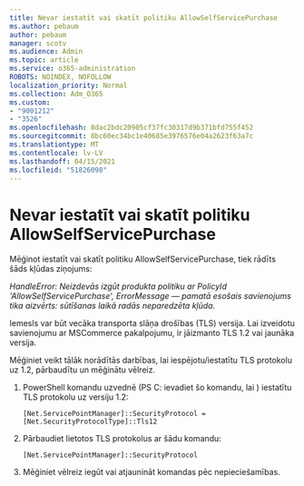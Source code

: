 ```yaml
---
title: Nevar iestatīt vai skatīt politiku AllowSelfServicePurchase
ms.author: pebaum
author: pebaum
manager: scotv
ms.audience: Admin
ms.topic: article
ms.service: o365-administration
ROBOTS: NOINDEX, NOFOLLOW
localization_priority: Normal
ms.collection: Adm_O365
ms.custom:
- "9001212"
- "3526"
ms.openlocfilehash: 8dac2bdc20905cf37fc30317d9b371bfd755f452
ms.sourcegitcommit: 8bc60ec34bc1e40685e3976576e04a2623f63a7c
ms.translationtype: MT
ms.contentlocale: lv-LV
ms.lasthandoff: 04/15/2021
ms.locfileid: "51826098"
---
```

# <a name="unable-to-set-or-view-the-allowselfservicepurchase-policy"></a>Nevar iestatīt vai skatīt politiku AllowSelfServicePurchase

Mēģinot iestatīt vai skatīt politiku AllowSelfServicePurchase, tiek rādīts šāds kļūdas ziņojums:

*HandleError: Neizdevās izgūt produkta politiku ar PolicyId 'AllowSelfServicePurchase', ErrorMessage — pamatā esošais savienojums tika aizvērts: sūtīšanas laikā radās neparedzēta kļūda.*

Iemesls var būt vecāka transporta slāņa drošības (TLS) versija. Lai izveidotu savienojumu ar MSCommerce pakalpojumu, ir jāizmanto TLS 1.2 vai jaunāka versija.  

Mēģiniet veikt tālāk norādītās darbības, lai iespējotu/iestatītu TLS protokolu uz 1.2, pārbaudītu un mēģinātu vēlreiz.
 1. PowerShell komandu uzvednē (PS C: ievadiet šo komandu, lai \) iestatītu TLS protokolu uz versiju 1.2:

    `[Net.ServicePointManager]::SecurityProtocol = [Net.SecurityProtocolType]::Tls12`

2. Pārbaudiet lietotos TLS protokolus ar šādu komandu:

    `[Net.ServicePointManager]::SecurityProtocol` 

3. Mēģiniet vēlreiz iegūt vai atjaunināt komandas pēc nepieciešamības.

